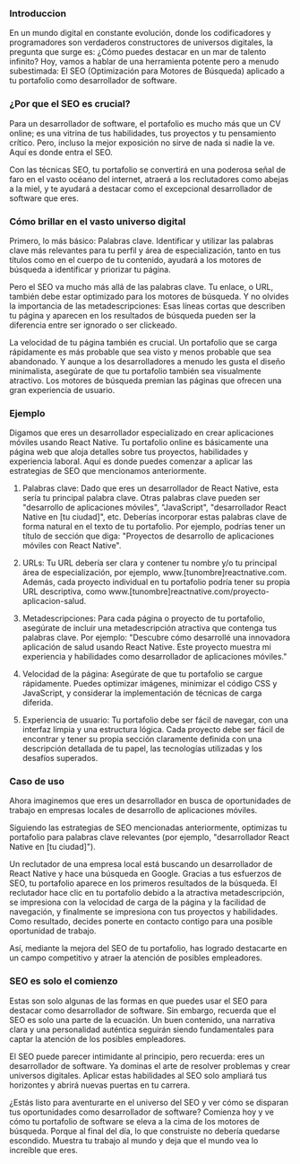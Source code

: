 ### Introduccion

En un mundo digital en constante evolución, donde los codificadores y programadores son verdaderos constructores de universos digitales, la pregunta que surge es: ¿Cómo puedes destacar en un mar de talento infinito? Hoy, vamos a hablar de una herramienta potente pero a menudo subestimada: El SEO (Optimización para Motores de Búsqueda) aplicado a tu portafolio como desarrollador de software.

### ¿Por que el SEO es crucial?

Para un desarrollador de software, el portafolio es mucho más que un CV online; es una vitrina de tus habilidades, tus proyectos y tu pensamiento crítico. Pero, incluso la mejor exposición no sirve de nada si nadie la ve. Aquí es donde entra el SEO.

Con las técnicas SEO, tu portafolio se convertirá en una poderosa señal de faro en el vasto océano del internet, atraerá a los reclutadores como abejas a la miel, y te ayudará a destacar como el excepcional desarrollador de software que eres.

### Cómo brillar en el vasto universo digital

Primero, lo más básico: Palabras clave. Identificar y utilizar las palabras clave más relevantes para tu perfil y área de especialización, tanto en tus títulos como en el cuerpo de tu contenido, ayudará a los motores de búsqueda a identificar y priorizar tu página.

Pero el SEO va mucho más allá de las palabras clave. Tu enlace, o URL, también debe estar optimizado para los motores de búsqueda. Y no olvides la importancia de las metadescripciones: Esas líneas cortas que describen tu página y aparecen en los resultados de búsqueda pueden ser la diferencia entre ser ignorado o ser clickeado.

La velocidad de tu página también es crucial. Un portafolio que se carga rápidamente es más probable que sea visto y menos probable que sea abandonado. Y aunque a los desarrolladores a menudo les gusta el diseño minimalista, asegúrate de que tu portafolio también sea visualmente atractivo. Los motores de búsqueda premian las páginas que ofrecen una gran experiencia de usuario.

### Ejemplo

Digamos que eres un desarrollador especializado en crear aplicaciones móviles usando React Native. Tu portafolio online es básicamente una página web que aloja detalles sobre tus proyectos, habilidades y experiencia laboral. Aquí es donde puedes comenzar a aplicar las estrategias de SEO que mencionamos anteriormente.

1. Palabras clave: Dado que eres un desarrollador de React Native, esta sería tu principal palabra clave. Otras palabras clave pueden ser "desarrollo de aplicaciones móviles", "JavaScript", "desarrollador React Native en [tu ciudad]", etc. Deberías incorporar estas palabras clave de forma natural en el texto de tu portafolio. Por ejemplo, podrías tener un título de sección que diga: "Proyectos de desarrollo de aplicaciones móviles con React Native".

2. URLs: Tu URL debería ser clara y contener tu nombre y/o tu principal área de especialización, por ejemplo, www.[tunombre]reactnative.com. Además, cada proyecto individual en tu portafolio podría tener su propia URL descriptiva, como www.[tunombre]reactnative.com/proyecto-aplicacion-salud.

3. Metadescripciones: Para cada página o proyecto de tu portafolio, asegúrate de incluir una metadescripción atractiva que contenga tus palabras clave. Por ejemplo: "Descubre cómo desarrollé una innovadora aplicación de salud usando React Native. Este proyecto muestra mi experiencia y habilidades como desarrollador de aplicaciones móviles."

4. Velocidad de la página: Asegúrate de que tu portafolio se cargue rápidamente. Puedes optimizar imágenes, minimizar el código CSS y JavaScript, y considerar la implementación de técnicas de carga diferida.

5. Experiencia de usuario: Tu portafolio debe ser fácil de navegar, con una interfaz limpia y una estructura lógica. Cada proyecto debe ser fácil de encontrar y tener su propia sección claramente definida con una descripción detallada de tu papel, las tecnologías utilizadas y los desafíos superados.

### Caso de uso

Ahora imaginemos que eres un desarrollador en busca de oportunidades de trabajo en empresas locales de desarrollo de aplicaciones móviles.

Siguiendo las estrategias de SEO mencionadas anteriormente, optimizas tu portafolio para palabras clave relevantes (por ejemplo, "desarrollador React Native en [tu ciudad]").

Un reclutador de una empresa local está buscando un desarrollador de React Native y hace una búsqueda en Google. Gracias a tus esfuerzos de SEO, tu portafolio aparece en los primeros resultados de la búsqueda. El reclutador hace clic en tu portafolio debido a la atractiva metadescripción, se impresiona con la velocidad de carga de la página y la facilidad de navegación, y finalmente se impresiona con tus proyectos y habilidades. Como resultado, decides ponerte en contacto contigo para una posible oportunidad de trabajo.

Así, mediante la mejora del SEO de tu portafolio, has logrado destacarte en un campo competitivo y atraer la atención de posibles empleadores.

### SEO es solo el comienzo

Estas son solo algunas de las formas en que puedes usar el SEO para destacar como desarrollador de software. Sin embargo, recuerda que el SEO es solo una parte de la ecuación. Un buen contenido, una narrativa clara y una personalidad auténtica seguirán siendo fundamentales para captar la atención de los posibles empleadores.

El SEO puede parecer intimidante al principio, pero recuerda: eres un desarrollador de software. Ya dominas el arte de resolver problemas y crear universos digitales. Aplicar estas habilidades al SEO solo ampliará tus horizontes y abrirá nuevas puertas en tu carrera.

¿Estás listo para aventurarte en el universo del SEO y ver cómo se disparan tus oportunidades como desarrollador de software? Comienza hoy y ve cómo tu portafolio de software se eleva a la cima de los motores de búsqueda. Porque al final del día, lo que construiste no debería quedarse escondido. Muestra tu trabajo al mundo y deja que el mundo vea lo increíble que eres.
